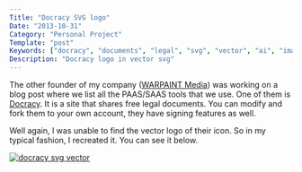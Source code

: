 ```yaml
---
Title: "Docracy SVG logo"
Date: "2013-10-31"
Category: "Personal Project"
Template: "post"
Keywords: ["docracy", "documents", "legal", "svg", "vector", "ai", "image", "logo"]
Description: "Docracy logo in vector svg"
---
```


The other founder of my company ([WARPAINT Media](http://warpaintmedia.ca "WARPAINT Media Homepage")) was working on a blog post where we list all the PAAS/SAAS tools that we use. One of them is [Docracy](https://www.docracy.com/ "Docracy Homepage"). It is a site that shares free legal documents. You can modify and fork them to your own account, they have signing features as well.

Well again, I was unable to find the vector logo of their icon. So in my typical fashion, I recreated it. You can see it below.

<div class="center">
  <a href="/images/docracy.svg" title="docracy svg vector" target="_blank"><img alt="docracy svg vector" src="/images/docracy.svg" ></a>
</div>

